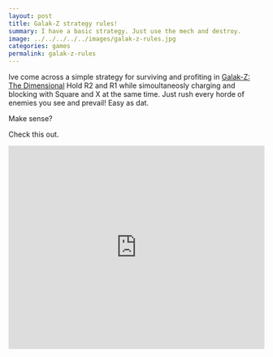 ```yaml
---
layout: post
title: Galak-Z strategy rules!
summary: I have a basic strategy. Just use the mech and destroy.
image: ../../../../../images/galak-z-rules.jpg
categories: games
permalink: galak-z-rules
---
```


Ive come across a simple strategy for surviving and profiting in
<a href="http://17-bit.com/galakz" target="_blank">Galak-Z: The Dimensional</a> 
Hold R2 and R1 while simoultaneosly charging and blocking with 
Square and X at the same time. Just rush every horde of enemies you see
and prevail! Easy as dat.

Make sense?

Check this out.

<iframe width="100%" height="400px" src="https://www.youtube.com/embed/qqABuWfqnD4" frameborder="0" allowfullscreen></iframe>
